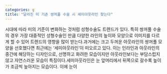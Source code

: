 ```yaml
---
categories: g
title: "달라진 미 기준 쌍꺼풀 수술 시 세미아웃라인 찾는다"
---
```

시대에 따라 미의 기준이 변화하는 것처럼 성형수술도 트렌드가 있다. 특히 쌍꺼풀 수술의 경우 가장 대중적인 성형수술인 만큼 다양한 라인의 높이와 모양으로 이미지를 다르게 할 수 있어 트렌드의 영향을 많이 받는다.과거에는 크고 두꺼운 아웃라인의 쌍꺼풀 모양을 선호했다면 최근에는 ‘세미아웃라인’이 떠오르고 있다. 이는 인라인과 아웃라인의 중간에 해당하는 디자인으로, 선명하고 화려한 모습이지만 아웃라인보다는 부담스럽지 않고 자연스러운 모습이 특징이다.세미아웃라인은 눈 앞머리에서 뒤쪽으로 갈수록 높이가 조금씩 높아지는 모습이다. 이에 눈이